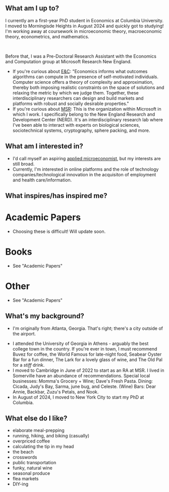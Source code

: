 
## What am I up to?
I currently am a first-year PhD student in Economics at Columbia University. I moved to Morningisde Heights in August 2024 and quickly got to studying! I'm working away at coursework in microeconomic theory, macroeconomic theory, econometrics, and mathematics.

<br>

Before that, I was a Pre-Doctoral Research Assistant with the Economics and Computation group at Microsoft Research New England. 
- If you're curious about [E&C](https://www.microsoft.com/en-us/research/theme/economics-and-computation/overview/): "Economics informs what outcomes algorithms can compute in the presence of self-motivated individuals. Computer science offers a theory of complexity and approximation, thereby both imposing realistic constraints on the space of solutions and relaxing the metric by which we judge them. Together, these interdisciplinary researchers can design and build markets and platforms with robust and socially desirable properties." 
- If you're curious about [MSR](https://www.microsoft.com/en-us/research/): This is the organization within Microsoft in which I work. I specifically belong to the New England Research and Development Center (NERD). It's an interdisciplinary research lab where I've been able to interact with experts on biological sciences, sociotechnical systems, cryptography, sphere packing, and more.

## What am I interested in?
- I'd call myself an aspiring [applied microeconomist](https://economics.brown.edu/academics/undergraduate/areas-study/applied-microeconomics#:~:text=The%20use%20of%20data%20and,%2C%20health%2C%20and%20environmental%20economics.), but my interests are still broad.
- Currently, I'm interested in online platforms and the role of technology companies/technological innovation in the acquisiton of employment and health care/information.


## What inspires/has inspired me?
# Academic Papers
- Choosing these is difficult! Will update soon.
<!-- - [_Generative AI at Work:_](https://danielle-li.github.io/assets/docs/GenerativeAIatWork.pdf) Brynjolffson, Li, and Raymond (2023) -->


# Books
- See "Academic Papers"

# Other
- See "Academic Papers"

## What's my background?
- I'm originally from Atlanta, Georgia. That's right; there's a city outside of the airport.
<!-- If you're not familiar, that means I grew up inside the Hartsfield-Jackson International Airport, attended kindergarten inside a Waffle House, and have Diet Coke instead of blood.  -->
- I attended the University of Georgia in Athens - arguably the best college town in the country. If you're ever in town, I must recommend Buvez for coffee, the World Famous for late-night food, Seabear Oyster Bar for a fun dinner, The Lark for a lovely glass of wine, and The Old Pal for a _stiff_ drink.
- I moved to Cambridge in June of 2022 to start as an RA at MSR. I lived in Somerville have an abundance of recommendations. Special local businesses: Momma's Grocery + Wine; Dave's Fresh Pasta. Dining: Cicada, Judy's Bay, Sarma, june bug, and Celeste. (Wine) Bars: Dear Annie, Backbar, Zuzu's Petals, and Nook.
- In August of 2024, I moved to New York City to start my PhD at Columbia.

## What else do I like?
- elaborate meal-prepping
- running, hiking, and biking (casually)
- overpriced coffee
- calculating the tip in my head
- the beach
- crosswords
- public transportation
- funky, natural wine
- seasonal produce
- flea markets
- DIY-ing